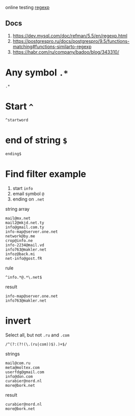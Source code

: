 online testing [regexp](https://regex101.com/)

## Docs

1. https://dev.mysql.com/doc/refman/5.5/en/regexp.html
2. https://postgrespro.ru/docs/postgrespro/9.5/functions-matching#functions-similarto-regexp
3. https://habr.com/ru/company/badoo/blog/343310/

# Any symbol `.*`
```regexp
.*
```
# Start `^`
```regexp
^startword
```

# end of string `$`
```regexp
ending$
```

# Find filter example
1. start `info`
2. email symbol `@`
3. ending on `.net`

string array
```
mail@mx.net
mail2@mkjd.net.ty
info@gmail.com.ty
info-map@server.one.net
network@by.me
crop@info.ne
info-2234@mail.vd
info763@makler.net
infoz@back.mi
net-info@gost.fR
```
rule
```regexp
^info.*@.*\.net$
```

result 
```
info-map@server.one.net
info763@makler.net
```
# invert 
Select all, but not `.ru` and `.com`
```regexp
/^(?:(?!(\.(ru|com))$).)+$/
```
strings
```
mail@com.ru
meta@moltex.com
userfdg@gmail.com
info@don.com
curabier@nord.nl
more@bork.net
```
result
```
curabier@nord.nl
more@bork.net
```

